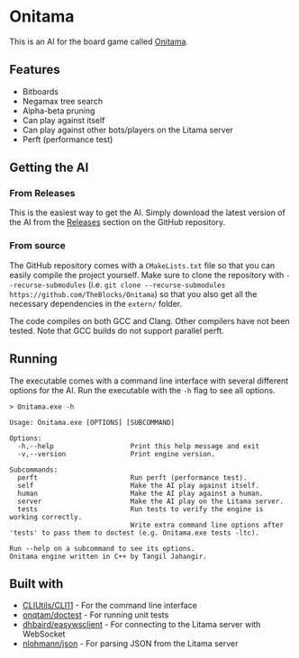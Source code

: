 # Onitama

This is an AI for the board game called [Onitama](https://www.arcanewonders.com/game/onitama/).

## Features

* Bitboards
* Negamax tree search
* Alpha-beta pruning
* Can play against itself
* Can play against other bots/players on the Litama server
* Perft (performance test)

## Getting the AI

### From Releases

This is the easiest way to get the AI. Simply download the latest version of the AI from the
[Releases](https://github.com/TheBlocks/Onitama/releases) section on the GitHub repository.

### From source

The GitHub repository comes with a `CMakeLists.txt` file so that you can easily compile the project yourself. Make sure
to clone the repository with `--recurse-submodules`
(i.e. `git clone --recurse-submodules https://github.com/TheBlocks/Onitama`) so that you also get all the necessary
dependencies in the `extern/` folder.

The code compiles on both GCC and Clang. Other compilers have not been tested. Note that GCC builds do not support
parallel perft.

## Running

The executable comes with a command line interface with several different options for the AI. Run the executable with
the `-h` flag to see all options.

```
> Onitama.exe -h

Usage: Onitama.exe [OPTIONS] [SUBCOMMAND]

Options:
  -h,--help                   Print this help message and exit
  -v,--version                Print engine version.

Subcommands:
  perft                       Run perft (performance test).
  self                        Make the AI play against itself.
  human                       Make the AI play against a human.
  server                      Make the AI play on the Litama server.
  tests                       Run tests to verify the engine is working correctly.
                              Write extra command line options after 'tests' to pass them to doctest (e.g. Onitama.exe tests -ltc).

Run --help on a subcommand to see its options.
Onitama engine written in C++ by Tangil Jahangir.
```

## Built with

* [CLIUtils/CLI11](https://github.com/CLIUtils/CLI11) - For the command line interface
* [onqtam/doctest](https://github.com/onqtam/doctest) - For running unit tests
* [dhbaird/easywsclient](https://github.com/dhbaird/easywsclient) - For connecting to the Litama server with WebSocket
* [nlohmann/json](https://github.com/nlohmann/json) - For parsing JSON from the Litama server